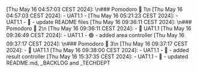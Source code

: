 [Thu May 16 04:57:03 CEST 2024]:  \n### Pomodoro 🍅 1\n
[Thu May 16 04:57:03 CEST 2024]:    - UAT1.1 - 
[Thu May 16 05:21:23 CEST 2024]:    - UAT1.1 -  📝 - update README files
[Thu May 16 09:36:11 CEST 2024]:  \n### Pomodoro 🍅 2\n
[Thu May 16 09:36:11 CEST 2024]:  - 🚧 UAT1.1
[Thu May 16 09:36:49 CEST 2024]:    - UAT1.1 -  🟢 - added area controller
[Thu May 16 09:37:17 CEST 2024]:  \n### Pomodoro 🍅 3\n
[Thu May 16 09:37:17 CEST 2024]:  - 🚧 UAT1.1
[Thu May 16 09:38:00 CEST 2024]:    - UAT1.1 -  🔴 - added result controller
[Thu May 16 15:37:35 CEST 2024]:    - UAT1.1 -  📝 - updated README.md, _BACKLOG and _TECHDEPT
